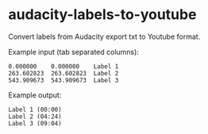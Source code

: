 # audacity-labels-to-youtube

Convert labels from Audacity export txt to Youtube format.

Example input (tab separated columns):

```
0.000000	0.000000	Label 1
263.602823	263.602823	Label 2
543.909673	543.909673	Label 3
```

Example output: 

```
Label 1 (00:00)
Label 2 (04:24)
Label 3 (09:04)
```
